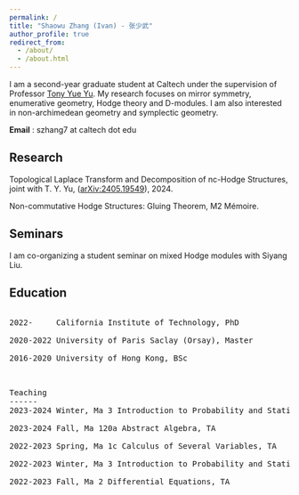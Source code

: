 ```yaml
---
permalink: /
title: "Shaowu Zhang (Ivan) - 张少武"
author_profile: true
redirect_from: 
  - /about/
  - /about.html
---
```


I am a second-year graduate student at Caltech under the supervision of Professor [Tony Yue Yu](https://tyy.caltech.edu/). My research focuses on mirror symmetry, enumerative geometry, Hodge theory and D-modules. I am also interested in non-archimedean geometry and symplectic geometry. 

**Email** : szhang7 at caltech dot edu


Research
------
Topological Laplace Transform and Decomposition of nc-Hodge Structures, joint with T. Y. Yu, ([arXiv:2405.19549](https://arxiv.org/pdf/2405.19549)), 2024.

Non-commutative Hodge Structures: Gluing Theorem, M2 Mémoire.



Seminars
------
I am co-organizing a student seminar on mixed Hodge modules with Siyang Liu.

Education
------
<pre> 
2022-     California Institute of Technology, PhD  <br>
2020-2022 University of Paris Saclay (Orsay), Master <br>
2016-2020 University of Hong Kong, BSc <br>
<pre> 
Teaching
------
2023-2024 Winter, Ma 3 Introduction to Probability and Statistics, Head TA <br> 
2023-2024 Fall, Ma 120a Abstract Algebra, TA <br> 
2022-2023 Spring, Ma 1c Calculus of Several Variables, TA <br> 
2022-2023 Winter, Ma 3 Introduction to Probability and Statistics, TA<br> 
2022-2023 Fall, Ma 2 Differential Equations, TA 

